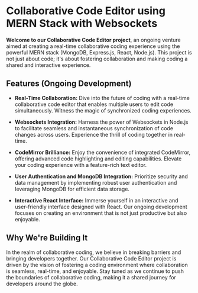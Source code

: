 # Collaborative Code Editor using MERN Stack with Websockets

**Welcome to our Collaborative Code Editor project**, an ongoing venture aimed at creating a real-time collaborative coding experience using the powerful MERN stack (MongoDB, Express.js, React, Node.js). This project is not just about code; it's about fostering collaboration and making coding a shared and interactive experience.

## Features (Ongoing Development)

- **Real-Time Collaboration:** Dive into the future of coding with a real-time collaborative code editor that enables multiple users to edit code simultaneously. Witness the magic of synchronized coding experiences.

- **Websockets Integration:** Harness the power of Websockets in Node.js to facilitate seamless and instantaneous synchronization of code changes across users. Experience the thrill of coding together in real-time.

- **CodeMirror Brilliance:** Enjoy the convenience of integrated CodeMirror, offering advanced code highlighting and editing capabilities. Elevate your coding experience with a feature-rich text editor.

- **User Authentication and MongoDB Integration:** Prioritize security and data management by implementing robust user authentication and leveraging MongoDB for efficient data storage.

- **Interactive React Interface:** Immerse yourself in an interactive and user-friendly interface designed with React. Our ongoing development focuses on creating an environment that is not just productive but also enjoyable.

## Why We're Building It

In the realm of collaborative coding, we believe in breaking barriers and bringing developers together. Our Collaborative Code Editor project is driven by the vision of fostering a coding environment where collaboration is seamless, real-time, and enjoyable. Stay tuned as we continue to push the boundaries of collaborative coding, making it a shared journey for developers around the globe.
